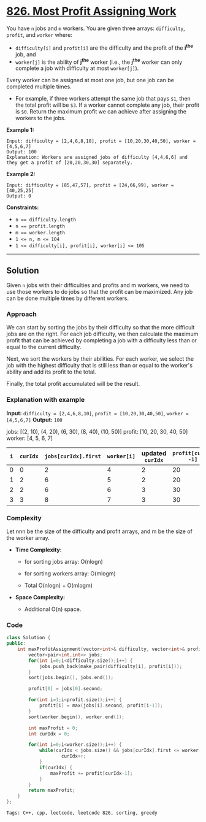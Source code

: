 
# [826. Most Profit Assigning Work](https://leetcode.com/problems/most-profit-assigning-work/description)

You have `n` jobs and `m` workers. You are given three arrays: `difficulty`, `profit`, and `worker` where:

- `difficulty[i]` and `profit[i]` are the difficulty and the profit of the **i<sup>the<sup>** job, and
 - `worker[j]` is the ability of **j<sup>the<sup>** worker (i.e., the **j<sup>the<sup>** worker can only complete a job with difficulty at most `worker[j]`).

Every worker can be assigned at most one job, but one job can be completed multiple times.

- For example, if three workers attempt the same job that pays `$1`, then the total profit will be `$3`. If a worker cannot complete any job, their profit is `$0`.
Return the maximum profit we can achieve after assigning the workers to the jobs.

**Example 1:**

    Input: difficulty = [2,4,6,8,10], profit = [10,20,30,40,50], worker = [4,5,6,7]
    Output: 100
    Explanation: Workers are assigned jobs of difficulty [4,4,6,6] and they get a profit of [20,20,30,30] separately.

**Example 2:**

    Input: difficulty = [85,47,57], profit = [24,66,99], worker = [40,25,25]
    Output: 0
 
**Constraints:**

- `n == difficulty.length`
- `n == profit.length`
- `m == worker.length`
- `1 <= n, m <= 104`
- `1 <= difficulty[i], profit[i], worker[i] <= 105`

---

## Solution

Given `n` jobs with their difficulties and profits and m workers, we need to use those workers to do jobs so that the profit can be maximized. Any job can be done multiple times by different workers.

### Approach

We can start by sorting the jobs by their difficulty so that the more difficult jobs are on the right. For each job difficulty, we then calculate the maximum profit that can be achieved by completing a job with a difficulty less than or equal to the current difficulty.

Next, we sort the workers by their abilities. For each worker, we select the job with the highest difficulty that is still less than or equal to the worker's ability and add its profit to the total.

Finally, the total profit accumulated will be the result.

### Explanation with example

**Input:** `difficulty = [2,4,6,8,10]`, `profit = [10,20,30,40,50]`, `worker = [4,5,6,7]`
**Output:** `100`

jobs: [(2, 10), (4, 20), (6, 30), (8, 40), (10, 50)]
profit: [10, 20, 30, 40, 50]
worker: [4, 5, 6, 7]

| `i` | `curIdx` | `jobs[curIdx].first` | `worker[i]` | updated `curIdx` | `profit[curIdx -1]` | `profit` |
|-----|----------|----------------------|-------------|------------------|---------------------|----------|
| 0   | 0        | 2                    | 4           | 2                | 20                  | 20       |
| 1   | 2        | 6                    | 5           | 2                | 20                  | 40       |
| 2   | 2        | 6                    | 6           | 3                | 30                  | 70       |
| 3   | 3        | 8                    | 7           | 3                | 30                  | 100      |

### Complexity

Let nnn be the size of the difficulty and profit arrays, and m be the size of the worker array.

- **Time Complexity:**

    - for sorting jobs array: O(nlogn)
    - for sorting workers array: O(mlogm)
 
    - Total O(nlogn) + O(mlogm)

- **Space Complexity:**

    - Additional O(n) space.

### Code

```cpp
class Solution {
public:
    int maxProfitAssignment(vector<int>& difficulty, vector<int>& profit, vector<int>& worker) {
        vector<pair<int,int>> jobs;
        for(int i=0;i<difficulty.size();i++) {
            jobs.push_back(make_pair(difficulty[i], profit[i]));
        }
        sort(jobs.begin(), jobs.end());

        profit[0] = jobs[0].second;

        for(int i=1;i<profit.size();i++) {
            profit[i] = max(jobs[i].second, profit[i-1]);
        }
        sort(worker.begin(), worker.end());

        int maxProfit = 0;
        int curIdx = 0;

        for(int i=0;i<worker.size();i++) {
            while(curIdx < jobs.size() && jobs[curIdx].first <= worker[i]) {
                    curIdx++;
            }
            if(curIdx) {
                maxProfit += profit[curIdx-1];
            }
        }
        return maxProfit;
    }
};
```
    Tags: C++, cpp, leetcode, leetcode 826, sorting, greedy
